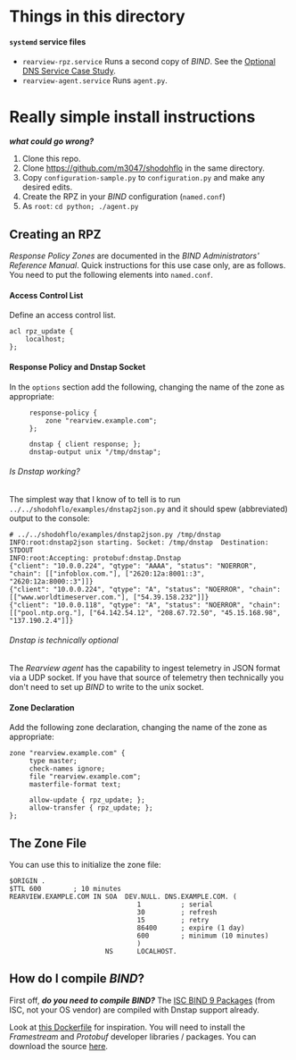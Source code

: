 # Things in this directory

#### `systemd` service files

* `rearview-rpz.service` Runs a second copy of _BIND_. See the [Optional DNS Service Case Study](https://github.com/m3047/rear_view_rpz/blob/main/install/Optional_DNS_Service.md).
* `rearview-agent.service` Runs `agent.py`.

# Really simple install instructions

***what could go wrong?***

1. Clone this repo.
1. Clone https://github.com/m3047/shodohflo in the same directory.
1. Copy `configuration-sample.py` to `configuration.py` and make any desired edits.
1. Create the RPZ in your _BIND_ configuration (`named.conf`)
1. As `root`: `cd python; ./agent.py`

## Creating an RPZ

_Response Policy Zones_ are documented in the _BIND Administrators' Reference Manual_. Quick instructions
for this use case only, are as follows. You need to put the following elements into `named.conf`.

#### Access Control List

Define an access control list.

```
acl rpz_update {
    localhost;
};
```

#### Response Policy and Dnstap Socket

In the `options` section add the following, changing the name of the zone as appropriate:

```
     response-policy {
         zone "rearview.example.com";
     };

     dnstap { client response; };
     dnstap-output unix "/tmp/dnstap";
```

###### Is Dnstap working?

The simplest way that I know of to tell is to run `../../shodohflo/examples/dnstap2json.py` and it should spew (abbreviated)
output to the console:

```
# ../../shodohflo/examples/dnstap2json.py /tmp/dnstap
INFO:root:dnstap2json starting. Socket: /tmp/dnstap  Destination: STDOUT
INFO:root:Accepting: protobuf:dnstap.Dnstap
{"client": "10.0.0.224", "qtype": "AAAA", "status": "NOERROR", "chain": [["infoblox.com."], ["2620:12a:8001::3", "2620:12a:8000::3"]]}
{"client": "10.0.0.224", "qtype": "A", "status": "NOERROR", "chain": [["www.worldtimeserver.com."], ["54.39.158.232"]]}
{"client": "10.0.0.118", "qtype": "A", "status": "NOERROR", "chain": [["pool.ntp.org."], ["64.142.54.12", "208.67.72.50", "45.15.168.98", "137.190.2.4"]]}
```

###### Dnstap is technically optional

The _Rearview agent_ has the capability to ingest telemetry in JSON format via a UDP socket. If you have that source of telemetry
then technically you don't need to set up _BIND_ to write to the unix socket.

#### Zone Declaration

Add the following zone declaration, changing the name of the zone as appropriate:

```
zone "rearview.example.com" {
     type master;
     check-names ignore;
     file "rearview.example.com";
     masterfile-format text;

     allow-update { rpz_update; };
     allow-transfer { rpz_update; };
};
```

## The Zone File

You can use this to initialize the zone file:

```
$ORIGIN .
$TTL 600        ; 10 minutes
REARVIEW.EXAMPLE.COM IN SOA  DEV.NULL. DNS.EXAMPLE.COM. (
                                1          ; serial
                                30         ; refresh
                                15         ; retry
                                86400      ; expire (1 day)
                                600        ; minimum (10 minutes)
                                )
                        NS      LOCALHOST.
```

## How do I compile _BIND_?

First off, ***do you need to compile BIND?*** The [ISC BIND 9 Packages](https://www.isc.org/bind/) (from ISC, not your
OS vendor) are compiled with Dnstap support already.

Look at [this Dockerfile](https://github.com/m3047/shodohflo/blob/master/examples/docker/Dockerfile) for inspiration. You will need to install the _Framestream_ and _Protobuf_ developer libraries / packages. You can download the source [here](https://www.isc.org/bind/).
